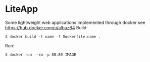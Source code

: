 # LiteApp
 Some lightweight web applications implemented through docker
 see https://hub.docker.com/u/albaz64
 Build:

 ```
$ docker build -t name -f Dockerfile.name .
 ```

 Run:

 ```
$ docker run --rm -p 80:80 IMAGE
 ```